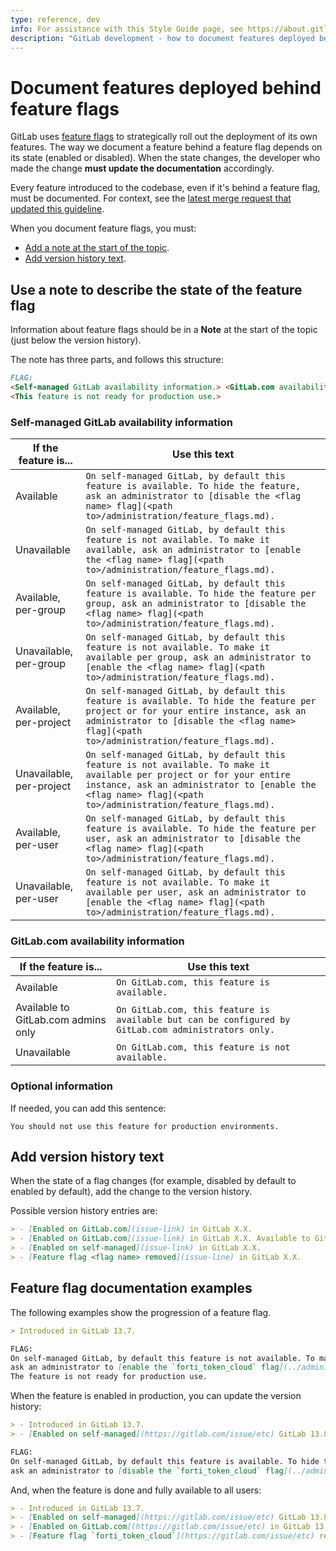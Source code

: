 ```yaml
---
type: reference, dev
info: For assistance with this Style Guide page, see https://about.gitlab.com/handbook/engineering/ux/technical-writing/#assignments-to-other-projects-and-subjects.
description: "GitLab development - how to document features deployed behind feature flags"
---
```


# Document features deployed behind feature flags

GitLab uses [feature flags](../feature_flags/index.md) to strategically roll
out the deployment of its own features. The way we document a feature behind a
feature flag depends on its state (enabled or disabled). When the state
changes, the developer who made the change **must update the documentation**
accordingly.

Every feature introduced to the codebase, even if it's behind a feature flag,
must be documented. For context, see the
[latest merge request that updated this guideline](https://gitlab.com/gitlab-org/gitlab/-/merge_requests/47917#note_459984428).

When you document feature flags, you must:

- [Add a note at the start of the topic](#use-a-note-to-describe-the-state-of-the-feature-flag).
- [Add version history text](#add-version-history-text).

## Use a note to describe the state of the feature flag

Information about feature flags should be in a **Note** at the start of the topic (just below the version history).

The note has three parts, and follows this structure:

```markdown
FLAG:
<Self-managed GitLab availability information.> <GitLab.com availability information.>
<This feature is not ready for production use.>
```

### Self-managed GitLab availability information

| If the feature is...     | Use this text |
|--------------------------|---------------|
| Available                | `On self-managed GitLab, by default this feature is available. To hide the feature, ask an administrator to [disable the <flag name> flag](<path to>/administration/feature_flags.md).` |
| Unavailable              | `On self-managed GitLab, by default this feature is not available. To make it available, ask an administrator to [enable the <flag name> flag](<path to>/administration/feature_flags.md).` |
| Available, per-group     | `On self-managed GitLab, by default this feature is available. To hide the feature per group, ask an administrator to [disable the <flag name> flag](<path to>/administration/feature_flags.md).` |
| Unavailable, per-group   | `On self-managed GitLab, by default this feature is not available. To make it available per group, ask an administrator to [enable the <flag name> flag](<path to>/administration/feature_flags.md).` |
| Available, per-project   | `On self-managed GitLab, by default this feature is available. To hide the feature per project or for your entire instance, ask an administrator to [disable the <flag name> flag](<path to>/administration/feature_flags.md).` |
| Unavailable, per-project | `On self-managed GitLab, by default this feature is not available. To make it available per project or for your entire instance, ask an administrator to [enable the <flag name> flag](<path to>/administration/feature_flags.md).` |
| Available, per-user      | `On self-managed GitLab, by default this feature is available. To hide the feature per user, ask an administrator to [disable the <flag name> flag](<path to>/administration/feature_flags.md).` |
| Unavailable, per-user    | `On self-managed GitLab, by default this feature is not available. To make it available per user, ask an administrator to [enable the <flag name> flag](<path to>/administration/feature_flags.md).` |

### GitLab.com availability information

| If the feature is...                | Use this text |
|-------------------------------------|---------------|
| Available                           | `On GitLab.com, this feature is available.` |
| Available to GitLab.com admins only | `On GitLab.com, this feature is available but can be configured by GitLab.com administrators only.`
| Unavailable                         | `On GitLab.com, this feature is not available.`|

### Optional information

If needed, you can add this sentence:

`You should not use this feature for production environments.`

## Add version history text

When the state of a flag changes (for example, disabled by default to enabled by default), add the change to the version history.

Possible version history entries are:

```markdown
> - [Enabled on GitLab.com](issue-link) in GitLab X.X.
> - [Enabled on GitLab.com](issue-link) in GitLab X.X. Available to GitLab.com administrators only.
> - [Enabled on self-managed](issue-link) in GitLab X.X.
> - [Feature flag <flag name> removed](issue-line) in GitLab X.X.
```

## Feature flag documentation examples

The following examples show the progression of a feature flag.

```markdown
> Introduced in GitLab 13.7.

FLAG:
On self-managed GitLab, by default this feature is not available. To make it available,
ask an administrator to [enable the `forti_token_cloud` flag](../administration/feature_flags.md).`
The feature is not ready for production use.
```

When the feature is enabled in production, you can update the version history:

```markdown
> - Introduced in GitLab 13.7.
> - [Enabled on self-managed](https://gitlab.com/issue/etc) GitLab 13.8.

FLAG:
On self-managed GitLab, by default this feature is available. To hide the feature per user,
ask an administrator to [disable the `forti_token_cloud` flag](../administration/feature_flags.md).
```

And, when the feature is done and fully available to all users:

```markdown
> - Introduced in GitLab 13.7.
> - [Enabled on self-managed](https://gitlab.com/issue/etc) GitLab 13.8.
> - [Enabled on GitLab.com](https://gitlab.com/issue/etc) in GitLab 13.9.
> - [Feature flag `forti_token_cloud`](https://gitlab.com/issue/etc) removed in GitLab 14.0.
```

